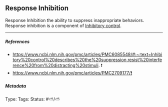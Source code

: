 ## Response Inhibition

Response Inhibition the ability to suppress inappropriate behaviors. Response inhibition is a component of [Inhibitory control](Inhibitory%20control.md).

---

##### References

* https://www.ncbi.nlm.nih.gov/pmc/articles/PMC6085548/#:~:text=Inhibitory%20control%20describes%20the%20suppression,resist%20interference%20from%20distracting%20stimuli. ❗️
* https://www.ncbi.nlm.nih.gov/pmc/articles/PMC2709177/❗️

##### Metadata

Type: 
Tags:
Status: #⛅️/⛅️
